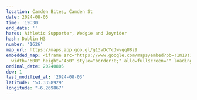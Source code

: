 ```yaml
---
location: Camden Bites, Camden St
date: 2024-08-05
time: '19:30'
end_date: ''
hares: Athletic Supporter, Wedgie and Joyrider
hash: Dublin H3
number: '1626'
map_url: https://maps.app.goo.gl/g13vDcYcJwvqqU8z9
embedded_map: <iframe src="https://www.google.com/maps/embed?pb=!1m18!1m12!1m3!1d2382.411319177182!2d-6.269867006483905!3d53.33589290082874!2m3!1f0!2f0!3f0!3m2!1i1024!2i768!4f13.1!3m3!1m2!1s0x48670e9fc3a1c0a9%3A0x2b1ac07204447c2d!2sCamden%20Bites%20and%20Brews!5e0!3m2!1sen!2sie!4v1716673895604!5m2!1sen!2sie"
  width="600" height="450" style="border:0;" allowfullscreen="" loading="lazy" referrerpolicy="no-referrer-when-downgrade"></iframe>
ordinal_date: 20240805
dow: 1
last_modified_at: '2024-08-03'
latitude: '53.3358929'
longitude: "-6.269867"
---
```


